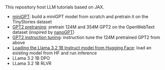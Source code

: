 This repository host LLM tutorials based on JAX.
* [miniGPT](./miniGPT): build a miniGPT model from scratch and pretrain it on the TinyStories dataset
* [GPT2 pretraning](./GPT2-pretraining): pretrain 124M and 354M GPT2 on the OpenWebText dataset (inspired by [nanoGPT](https://github.com/karpathy/nanoGPT))
* [GPT2 instruction tuning](./GPT2-instruct-tuning/): instruction tune the 124M pretrained GPT2 from above
* [Loading the Llama 3.2 1B Instruct model from Hugging Face](./Loading-model-from-HF): load an existing model from HF and run inference
* LLama 3.2 1B DPO
* LLama 3.2 1B RLVR
